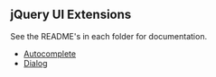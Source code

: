 ## jQuery UI Extensions ##

See the README's in each folder for documentation.

* [Autocomplete](autocomplete/README.md)
* [Dialog](dialog/README.md)
